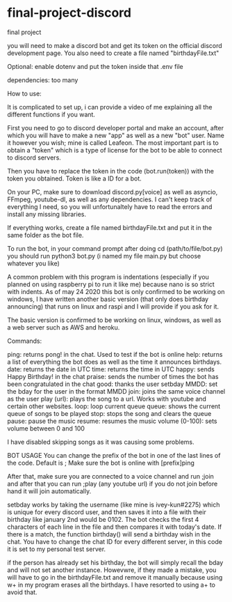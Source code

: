 # final-project-discord
final project

you will need to make a discord bot and get its token on the official discord development page. You also need to create a file named "birthdayFile.txt" 

Optional: enable dotenv and put the token inside that .env file

dependencies: too many 

How to use:

It is complicated to set up, i can provide a video of me explaining all the different functions if you want.

First you need to go to discord developer portal and make an account, after which you will have to make a new "app" as well as a new "bot" user. Name it however you wish; mine is called Leafeon. The most important part is to obtain a "token" which is a type of license for the bot to be able to connect to discord servers. 

Then you have to replace the token in the code (bot.run(token)) with the token you obtained. Token is like a ID for a bot. 

On your PC, make sure to download discord.py[voice] as well as asyncio, FFmpeg, youtube-dl, as well as any dependencies. I can't keep track of everything I need, so you will unfortunaltely have to read the errors and install any missing libraries.

If everything works, create a file named birthdayFile.txt and put it in the same folder as the bot file.

To run the bot, in your command prompt after doing cd (path/to/file/bot.py) you should run python3 bot.py (i named my file main.py but choose whatever you like)

A common problem with this program is indentations (especially if you planned on using raspberry pi to run it like me) because nano is so strict with indents. As of may 24 2020 this bot is only confirmed to be working on windows, I have written another basic version (that only does birthday announcing) that runs on linux and raspi and I will provide if you ask for it.

The basic version is confirmed to be working on linux, windows, as well as a web server such as AWS and heroku.

Commands:

ping: returns pong! in the chat. Used to test if the bot is online
help: returns a list of everything the bot does as well as the time it announces birthdays.
date: returns the date in UTC
time: returns the time in UTC
happy: sends Happy Birthday! in the chat
praise: sends the number of times the bot has been congratulated in the chat
good: thanks the user
setbday MMDD: set the bday for the user in the format MMDD
join: joins the same voice channel as the user
play (url): plays the song to a url. Works with youtube and certain other websites.
loop: loop current queue
queue: shows the current queue of songs to be played
stop: stops the song and clears the queue
pause: pause the music
resume: resumes the music
volume (0-100): sets volume between 0 and 100


I have disabled skipping songs as it was causing some problems.

BOT USAGE
You can change the prefix of the bot in one of the last lines of the code. Default is ;
Make sure the bot is online with [prefix]ping

After that, make sure you are connected to a voice channel and run ;join
and after that you can run ;play (any youtube url)
if you do not join before hand it will join automatically.

setbday works by taking the username (like mine is ivey-kun#2275) which is unique for every discord user, and then saves it into a file with their birthday like january 2nd would be 0102. The bot checks the first 4 characters of each line in the file and then compares it with today's date. If there is a match, the function birthday() will send a birthday wish in the chat. You have to change the chat ID for every different server, in this code it is set to my personal test server. 

if the person has already set his birthday, the bot will simply recall the bday and will not set another instance. Howevwre, if they made a mistake, you will have to go in the birthdayFile.txt and remove it manually because using w+ in my program erases all the birthdays. I have resorted to using a+ to avoid that.
